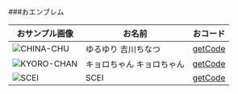 ###おエンブレム

|おサンプル画像|お名前|おコード|
|---|---|---|
|![CHINA-CHU](http://eaassets-a.akamaihd.net/battlelog/prod/emblem/853/590/256/2955055690564052373.png)|ゆるゆり 吉川ちなつ|[getCode](DATA/CHINA-CHU.txt)|
|![KYORO-CHAN](http://eaassets-a.akamaihd.net/battlelog/prod/emblem/213/590/256/2955055690854807189.png "キョロちゃん")|キョロちゃん キョロちゃん|[getCode](DATA/KYORO-CHAN.txt)|
|![SCEI](http://eaassets-a.akamaihd.net/battlelog/prod/emblem/461/590/256/2955055689043444245.png)|SCEI|[getCode](DATA/SCEI.txt)|

